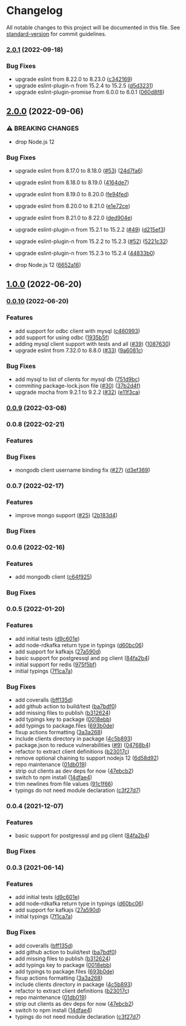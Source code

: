 # Changelog

All notable changes to this project will be documented in this file. See [standard-version](https://github.com/conventional-changelog/standard-version) for commit guidelines.

### [2.0.1](https://www.github.com/nodeshift/kube-service-bindings/compare/v2.0.0...v2.0.1) (2022-09-18)


### Bug Fixes

* upgrade eslint from 8.22.0 to 8.23.0 ([c342169](https://www.github.com/nodeshift/kube-service-bindings/commit/c342169409558933bc4605ba961b59f70e3321f3))
* upgrade eslint-plugin-n from 15.2.4 to 15.2.5 ([d5d3231](https://www.github.com/nodeshift/kube-service-bindings/commit/d5d3231619a2e6eb19823860885d5051168ca21d))
* upgrade eslint-plugin-promise from 6.0.0 to 6.0.1 ([060d8f8](https://www.github.com/nodeshift/kube-service-bindings/commit/060d8f83f19ef434f4bfea3ea0589f76e15f6019))

## [2.0.0](https://github.com/nodeshift/kube-service-bindings/compare/v1.0.0...v2.0.0) (2022-09-06)


### ⚠ BREAKING CHANGES

* drop Node.js 12

### Bug Fixes

* upgrade eslint from 8.17.0 to 8.18.0 ([#53](https://github.com/nodeshift/kube-service-bindings/issues/53)) ([24d7fa6](https://github.com/nodeshift/kube-service-bindings/commit/24d7fa6d53f836ebf06b1ae5511c62c7771c9e71))
* upgrade eslint from 8.18.0 to 8.19.0 ([4164de7](https://github.com/nodeshift/kube-service-bindings/commit/4164de7a46051640aba1285d2e65b149e958d6ae))
* upgrade eslint from 8.19.0 to 8.20.0 ([fe94fed](https://github.com/nodeshift/kube-service-bindings/commit/fe94fed19ffe0bc8f2c2cf3ef8b8b024ec5a8e25))
* upgrade eslint from 8.20.0 to 8.21.0 ([e1e72ce](https://github.com/nodeshift/kube-service-bindings/commit/e1e72ce888417474eec24aaa7c687ff1fce4504b))
* upgrade eslint from 8.21.0 to 8.22.0 ([ded904e](https://github.com/nodeshift/kube-service-bindings/commit/ded904ec0a75b4a4dc3c8fb1a808da6c9b8f2cbd))
* upgrade eslint-plugin-n from 15.2.1 to 15.2.2 ([#49](https://github.com/nodeshift/kube-service-bindings/issues/49)) ([d215ef3](https://github.com/nodeshift/kube-service-bindings/commit/d215ef374cfe1e068d161bf9a8316fa6cfb4bcb1))
* upgrade eslint-plugin-n from 15.2.2 to 15.2.3 ([#52](https://github.com/nodeshift/kube-service-bindings/issues/52)) ([5221c32](https://github.com/nodeshift/kube-service-bindings/commit/5221c32dfaba9f6a7d6fcbc93dbc7dc2fb12d25c))
* upgrade eslint-plugin-n from 15.2.3 to 15.2.4 ([44833b0](https://github.com/nodeshift/kube-service-bindings/commit/44833b05a4fc498464506e3ed79b151b5ea183cd))


* drop Node.js 12 ([6652a16](https://github.com/nodeshift/kube-service-bindings/commit/6652a161c90838fea4afef288cbd3ff66a5bd390))

## [1.0.0](https://github.com/nodeshift/kube-service-bindings/compare/v0.0.10...v1.0.0) (2022-06-20)

### [0.0.10](https://github.com/nodeshift/kube-service-bindings/compare/v0.0.9...v0.0.10) (2022-06-20)


### Features

* add support for odbc client with mysql ([c460993](https://github.com/nodeshift/kube-service-bindings/commit/c460993d2784802b4ba1451af06f6d1e359d1721))
* add support for using odbc ([1935b5f](https://github.com/nodeshift/kube-service-bindings/commit/1935b5f94d1309e90fa5dae184977f486f1b9567))
* adding mysql client support with tests and all ([#39](https://github.com/nodeshift/kube-service-bindings/issues/39)) ([1087630](https://github.com/nodeshift/kube-service-bindings/commit/10876302ff7d587e57b2cf471441f95944fbd6ad))
* upgrade eslint from 7.32.0 to 8.8.0 ([#33](https://github.com/nodeshift/kube-service-bindings/issues/33)) ([9a6081c](https://github.com/nodeshift/kube-service-bindings/commit/9a6081c0c6a9c657b01e85743a3de25dc65c290a))


### Bug Fixes

* add mysql to list of clients for mysql db ([751d9bc](https://github.com/nodeshift/kube-service-bindings/commit/751d9bce3c2fb867550c692f4e979203783d7a2d))
* commiting package-lock.json file ([#30](https://github.com/nodeshift/kube-service-bindings/issues/30)) ([37b2d4f](https://github.com/nodeshift/kube-service-bindings/commit/37b2d4f0f6f0d4e6e2968fad2ca528e2277fb0fe))
* upgrade mocha from 9.2.1 to 9.2.2 ([#32](https://github.com/nodeshift/kube-service-bindings/issues/32)) ([e11f3ca](https://github.com/nodeshift/kube-service-bindings/commit/e11f3ca1802337b4b5aa7b9404ec971415175429))

### [0.0.9](https://github.com/nodeshift/kube-service-bindings/compare/v0.0.8...v0.0.9) (2022-03-08)

### 0.0.8 (2022-02-21)


### Features


### Bug Fixes

* mongodb client username binding fix ([#27](https://github.com/nodeshift/kube-service-bindings/issues/27)) ([d3ef369](https://github.com/nodeshift/kube-service-bindings/commit/d3ef3696102d6e7fc334391e00e8f3f12e572b1c))

### 0.0.7 (2022-02-17)


### Features

* improve mongo support ([#25](https://github.com/nodeshift/kube-service-bindings/issues/25)) ([2b183d4](https://github.com/nodeshift/kube-service-bindings/commit/2b183d4a069d8d9f8aa8bed093e683facf07b702))


### Bug Fixes


### 0.0.6 (2022-02-16)


### Features

* add mongodb client ([c64f925](https://github.com/nodeshift/kube-service-bindings/commit/c64f925e0aa5ce213e1040b4433b628ed5c573d5))


### Bug Fixes


### 0.0.5 (2022-01-20)


### Features

* add initial tests ([d9c601e](https://github.com/nodeshift/kube-service-bindings/commit/d9c601e6f1aacfc65aaff131ad4b5c22df32b711))
* add node-rdkafka return type in typings ([d60bc06](https://github.com/nodeshift/kube-service-bindings/commit/d60bc066d7b1119d84edf1be48e8d00bfdb1f820))
* add support for kafkajs ([27a590d](https://github.com/nodeshift/kube-service-bindings/commit/27a590d4c793267063818face6e6f829afcbe0a9))
* basic support for postgressql and pg client ([84fa2b4](https://github.com/nodeshift/kube-service-bindings/commit/84fa2b496e277d00779d3b7ebaa26d4fd180e9e6))
* initial support for redis ([975f5bf](https://github.com/nodeshift/kube-service-bindings/commit/975f5bf3cd9ff5da46ebb24b8cdecdf78a3c0c8b))
* initial typings ([7f1ca7a](https://github.com/nodeshift/kube-service-bindings/commit/7f1ca7adfc37ecfed5e704f26849bc84b9901ab0))


### Bug Fixes

* add coveralls ([bff135d](https://github.com/nodeshift/kube-service-bindings/commit/bff135d08d2ca05f0db97fece3cbd2f6da017005))
* add github action to build/test ([ba7bdf0](https://github.com/nodeshift/kube-service-bindings/commit/ba7bdf053abc33347ceba47a63e3ce0af9a35d8c))
* add missing files to publish ([b312624](https://github.com/nodeshift/kube-service-bindings/commit/b3126248821eb3a0fe46c32cea2164a7596a12a5))
* add typings key to package ([0018ebb](https://github.com/nodeshift/kube-service-bindings/commit/0018ebbe71304ad0cbca4c95b4a602aa6c339f37))
* add typings to package.files ([693b0de](https://github.com/nodeshift/kube-service-bindings/commit/693b0de6a50354a3d885604dec7eab04b0d383ba))
* fixup actions formatting ([3a3a268](https://github.com/nodeshift/kube-service-bindings/commit/3a3a2681550497929cddc88a7c33774c539d6b63))
* include clients directory in package ([4c5b893](https://github.com/nodeshift/kube-service-bindings/commit/4c5b893a993391f5ffdbaf150adf67e12db2e709))
* package.json to reduce vulnerabilities ([#9](https://github.com/nodeshift/kube-service-bindings/issues/9)) ([04768b4](https://github.com/nodeshift/kube-service-bindings/commit/04768b40fbacb3c5f76e50dcd5829a8e740558e6))
* refactor to extract client definitions ([b23017c](https://github.com/nodeshift/kube-service-bindings/commit/b23017ccb78e4f9293430898e40a4cc31ddd675f))
* remove optional chaining to support nodejs 12 ([6d58d92](https://github.com/nodeshift/kube-service-bindings/commit/6d58d922ac9c679afbedc781577e54d5821f6369))
* repo maintenance ([01db019](https://github.com/nodeshift/kube-service-bindings/commit/01db019b22f60c3cdadb733a42818f50683ebdbe))
* strip out clients as dev deps for now ([47ebcb2](https://github.com/nodeshift/kube-service-bindings/commit/47ebcb22d8e30a752ce24e7d5a5e5577dcdb47aa))
* switch to npm install ([14dfae4](https://github.com/nodeshift/kube-service-bindings/commit/14dfae49107a24e531c55d0aac1fe94512ea800d))
* trim newlines from file values ([91c1f66](https://github.com/nodeshift/kube-service-bindings/commit/91c1f667c795f2c90dd1961bc1bfac9afac7bcbb))
* typings do not need module declaration ([c3f27d7](https://github.com/nodeshift/kube-service-bindings/commit/c3f27d72ed7edb5d4f21bc5ee3fc780550c6e3af))

### 0.0.4 (2021-12-07)


### Features

* basic support for postgressql and pg client ([84fa2b4](https://github.com/nodeshift/kube-service-bindings/commit/84fa2b496e277d00779d3b7ebaa26d4fd180e9e6))


### Bug Fixes

### 0.0.3 (2021-06-14)


### Features

* add initial tests ([d9c601e](https://github.com/nodeshift/kube-service-bindings/commit/d9c601e6f1aacfc65aaff131ad4b5c22df32b711))
* add node-rdkafka return type in typings ([d60bc06](https://github.com/nodeshift/kube-service-bindings/commit/d60bc066d7b1119d84edf1be48e8d00bfdb1f820))
* add support for kafkajs ([27a590d](https://github.com/nodeshift/kube-service-bindings/commit/27a590d4c793267063818face6e6f829afcbe0a9))
* initial typings ([7f1ca7a](https://github.com/nodeshift/kube-service-bindings/commit/7f1ca7adfc37ecfed5e704f26849bc84b9901ab0))


### Bug Fixes

* add coveralls ([bff135d](https://github.com/nodeshift/kube-service-bindings/commit/bff135d08d2ca05f0db97fece3cbd2f6da017005))
* add github action to build/test ([ba7bdf0](https://github.com/nodeshift/kube-service-bindings/commit/ba7bdf053abc33347ceba47a63e3ce0af9a35d8c))
* add missing files to publish ([b312624](https://github.com/nodeshift/kube-service-bindings/commit/b3126248821eb3a0fe46c32cea2164a7596a12a5))
* add typings key to package ([0018ebb](https://github.com/nodeshift/kube-service-bindings/commit/0018ebbe71304ad0cbca4c95b4a602aa6c339f37))
* add typings to package.files ([693b0de](https://github.com/nodeshift/kube-service-bindings/commit/693b0de6a50354a3d885604dec7eab04b0d383ba))
* fixup actions formatting ([3a3a268](https://github.com/nodeshift/kube-service-bindings/commit/3a3a2681550497929cddc88a7c33774c539d6b63))
* include clients directory in package ([4c5b893](https://github.com/nodeshift/kube-service-bindings/commit/4c5b893a993391f5ffdbaf150adf67e12db2e709))
* refactor to extract client definitions ([b23017c](https://github.com/nodeshift/kube-service-bindings/commit/b23017ccb78e4f9293430898e40a4cc31ddd675f))
* repo maintenance ([01db019](https://github.com/nodeshift/kube-service-bindings/commit/01db019b22f60c3cdadb733a42818f50683ebdbe))
* strip out clients as dev deps for now ([47ebcb2](https://github.com/nodeshift/kube-service-bindings/commit/47ebcb22d8e30a752ce24e7d5a5e5577dcdb47aa))
* switch to npm install ([14dfae4](https://github.com/nodeshift/kube-service-bindings/commit/14dfae49107a24e531c55d0aac1fe94512ea800d))
* typings do not need module declaration ([c3f27d7](https://github.com/nodeshift/kube-service-bindings/commit/c3f27d72ed7edb5d4f21bc5ee3fc780550c6e3af))
